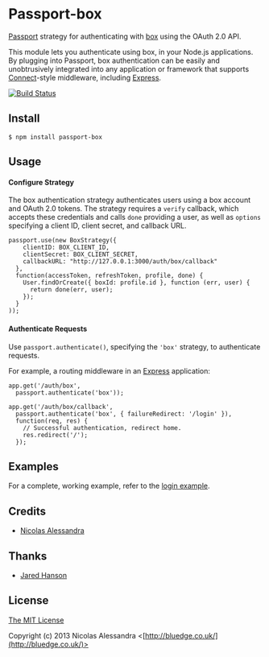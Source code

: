 # Passport-box

[Passport](https://github.com/jaredhanson/passport) strategy for authenticating
with [box](http://box.com/) using the OAuth 2.0 API.

This module lets you authenticate using box, in your Node.js applications.  
By plugging into Passport, box
authentication can be easily and unobtrusively integrated into any application or
framework that supports [Connect](http://www.senchalabs.org/connect/)-style
middleware, including [Express](http://expressjs.com/).

[![Build Status](https://travis-ci.org/bluedge/passport-box.png?branch=master)](https://travis-ci.org/bluedge/passport-box)

## Install

    $ npm install passport-box

## Usage

#### Configure Strategy

The box authentication strategy authenticates users using a box
account and OAuth 2.0 tokens.  The strategy requires a `verify` callback, which
accepts these credentials and calls `done` providing a user, as well as
`options` specifying a client ID, client secret, and callback URL.

    passport.use(new BoxStrategy({
        clientID: BOX_CLIENT_ID,
        clientSecret: BOX_CLIENT_SECRET,
        callbackURL: "http://127.0.0.1:3000/auth/box/callback"
      },
      function(accessToken, refreshToken, profile, done) {
        User.findOrCreate({ boxId: profile.id }, function (err, user) {
          return done(err, user);
        });
      }
    ));

#### Authenticate Requests

Use `passport.authenticate()`, specifying the `'box'` strategy, to
authenticate requests.

For example, a routing middleware in an [Express](http://expressjs.com/)
application:

    app.get('/auth/box',
      passport.authenticate('box'));

    app.get('/auth/box/callback', 
      passport.authenticate('box', { failureRedirect: '/login' }),
      function(req, res) {
        // Successful authentication, redirect home.
        res.redirect('/');
      });

## Examples

For a complete, working example, refer to the [login example](https://github.com/bluedge/passport-box/tree/master/examples/login).


## Credits

  - [Nicolas Alessandra](http://github.com/bluedge)


## Thanks

  - [Jared Hanson](http://github.com/jaredhanson)


## License

[The MIT License](http://opensource.org/licenses/MIT)

Copyright (c) 2013 Nicolas Alessandra <[http://bluedge.co.uk/](http://bluedge.co.uk/)>
